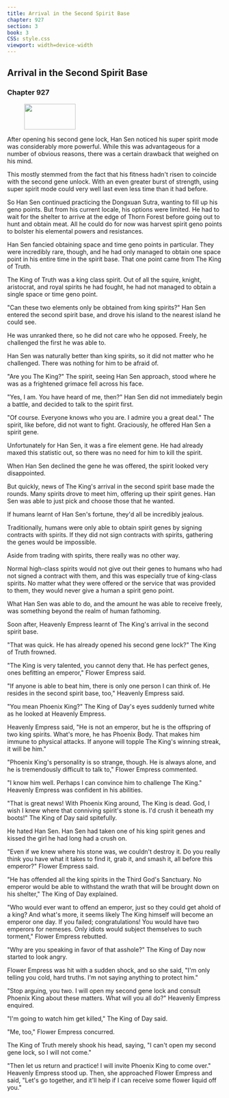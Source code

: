 ```yaml
---
title: Arrival in the Second Spirit Base
chapter: 927
section: 3
book: 3
CSS: style.css
viewport: width=device-width
---
```


## Arrival in the Second Spirit Base

### Chapter 927

<figure>
	<img src="../Images/gem.gif" alt="" id="gem" width="120" height="60" />
</figure>

After opening his second gene lock, Han Sen noticed his super spirit mode was considerably more powerful. While this was advantageous for a number of obvious reasons, there was a certain drawback that weighed on his mind.

This mostly stemmed from the fact that his fitness hadn't risen to coincide with the second gene unlock. With an even greater burst of strength, using super spirit mode could very well last even less time than it had before.

So Han Sen continued practicing the Dongxuan Sutra, wanting to fill up his geno points. But from his current locale, his options were limited. He had to wait for the shelter to arrive at the edge of Thorn Forest before going out to hunt and obtain meat. All he could do for now was harvest spirit geno points to bolster his elemental powers and resistances.

Han Sen fancied obtaining space and time geno points in particular. They were incredibly rare, though, and he had only managed to obtain one space point in his entire time in the spirit base. That one point came from The King of Truth.

The King of Truth was a king class spirit. Out of all the squire, knight, aristocrat, and royal spirits he had fought, he had not managed to obtain a single space or time geno point.

"Can these two elements only be obtained from king spirits?" Han Sen entered the second spirit base, and drove his island to the nearest island he could see.

He was unranked there, so he did not care who he opposed. Freely, he challenged the first he was able to.

Han Sen was naturally better than king spirits, so it did not matter who he challenged. There was nothing for him to be afraid of.

"Are you The King?" The spirit, seeing Han Sen approach, stood where he was as a frightened grimace fell across his face.

"Yes, I am. You have heard of me, then?" Han Sen did not immediately begin a battle, and decided to talk to the spirit first.

"Of course. Everyone knows who you are. I admire you a great deal." The spirit, like before, did not want to fight. Graciously, he offered Han Sen a spirit gene.

Unfortunately for Han Sen, it was a fire element gene. He had already maxed this statistic out, so there was no need for him to kill the spirit.

When Han Sen declined the gene he was offered, the spirit looked very disappointed.

But quickly, news of The King's arrival in the second spirit base made the rounds. Many spirits drove to meet him, offering up their spirit genes. Han Sen was able to just pick and choose those that he wanted.

If humans learnt of Han Sen's fortune, they'd all be incredibly jealous.

Traditionally, humans were only able to obtain spirit genes by signing contracts with spirits. If they did not sign contracts with spirits, gathering the genes would be impossible.

Aside from trading with spirits, there really was no other way.

Normal high-class spirits would not give out their genes to humans who had not signed a contract with them, and this was especially true of king-class spirits. No matter what they were offered or the service that was provided to them, they would never give a human a spirit geno point.

What Han Sen was able to do, and the amount he was able to receive freely, was something beyond the realm of human fathoming.

Soon after, Heavenly Empress learnt of The King's arrival in the second spirit base.

"That was quick. He has already opened his second gene lock?" The King of Truth frowned.

"The King is very talented, you cannot deny that. He has perfect genes, ones befitting an emperor," Flower Empress said.

"If anyone is able to beat him, there is only one person I can think of. He resides in the second spirit base, too," Heavenly Empress said.

"You mean Phoenix King?" The King of Day's eyes suddenly turned white as he looked at Heavenly Empress.

Heavenly Empress said, "He is not an emperor, but he is the offspring of two king spirits. What's more, he has Phoenix Body. That makes him immune to physical attacks. If anyone will topple The King's winning streak, it will be him."

"Phoenix King's personality is so strange, though. He is always alone, and he is tremendously difficult to talk to," Flower Empress commented.

"I know him well. Perhaps I can convince him to challenge The King." Heavenly Empress was confident in his abilities.

"That is great news! With Phoenix King around, The King is dead. God, I wish I knew where that conniving spirit's stone is. I'd crush it beneath my boots!" The King of Day said spitefully.

He hated Han Sen. Han Sen had taken one of his king spirit genes and kissed the girl he had long had a crush on.

"Even if we knew where his stone was, we couldn't destroy it. Do you really think you have what it takes to find it, grab it, and smash it, all before this emperor?" Flower Empress said.

"He has offended all the king spirits in the Third God's Sanctuary. No emperor would be able to withstand the wrath that will be brought down on his shelter," The King of Day explained.

"Who would ever want to offend an emperor, just so they could get ahold of a king? And what's more, it seems likely The King himself will become an emperor one day. If you failed; congratulations! You would have two emperors for nemeses. Only idiots would subject themselves to such torment," Flower Empress rebutted.

"Why are you speaking in favor of that asshole?" The King of Day now started to look angry.

Flower Empress was hit with a sudden shock, and so she said, "I'm only telling you cold, hard truths. I'm not saying anything to protect him."

"Stop arguing, you two. I will open my second gene lock and consult Phoenix King about these matters. What will you all do?" Heavenly Empress enquired.

"I'm going to watch him get killed," The King of Day said.

"Me, too," Flower Empress concurred.

The King of Truth merely shook his head, saying, "I can't open my second gene lock, so I will not come."

"Then let us return and practice! I will invite Phoenix King to come over." Heavenly Empress stood up. Then, she approached Flower Empress and said, "Let's go together, and it'll help if I can receive some flower liquid off you."